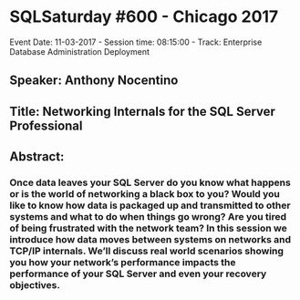 # SQLSaturday #600 - Chicago 2017
Event Date: 11-03-2017 - Session time: 08:15:00 - Track: Enterprise Database Administration  Deployment
## Speaker: Anthony Nocentino
## Title: Networking Internals for the SQL Server Professional
## Abstract:
### Once data leaves your SQL Server do you know what happens or is the world of networking a black box to you? Would you like to know how data is packaged up and transmitted to other systems and what to do when things go wrong?  Are  you tired of being frustrated with the network team? In this session we introduce how data moves between systems on networks and TCP/IP internals. We’ll discuss real world scenarios showing you how your network’s performance impacts the performance of your SQL Server and even your recovery objectives.
